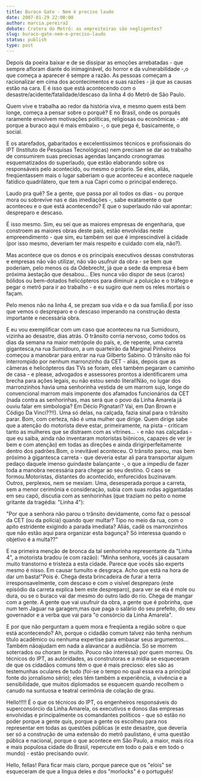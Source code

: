 ```yaml
---
title: Buraco Gate - Nem é preciso laudo
date: 2007-01-29 22:00:00
author: marcia.pereira2
debate: Cratera do Metrô: as empreiteiras são negligentes?
slug: buraco-gate-nem-e-preciso-laudo
status: publish 
type: post
---
```


Depois da poeira baixar e de se dissipar as emoções arrebatadas - que sempre afloram diante do inimaginável, do horror e da vulnerabilidade -,o que começa a aparecer é sempre a razão. As pessoas começam a racionalizar em cima dos acontecimentos e suas razões - já que as causas estão na cara. E é isso que está acontecendo com o desastre/acidente/fatalidade/descaso da linha 4 do Metrô de São Paulo.  
  
Quem vive e trabalha ao redor da história viva, e mesmo quem está bem longe, começa a pensar sobre o porquê? E no Brasil, onde os porquês raramente envolvem motivações políticas, religiosas ou econômicas - até porque a buraco aqui é mais embaixo -, o que pega é, basicamente, o social.  
  
E os atarefados, gabaritados e excelentíssimos técnicos e profissionais do IPT (Instituto de Pesquisas Tecnológicas) nem precisam se dar ao trabalho de consumirem suas preciosas agendas lançando cronogramas esquematizados do superlaudo, que estão elaborando sobre os responsáveis pelo acontecido, ou mesmo o próprio. Se eles, aliás, freqüentassem mais o lugar saberiam o que aconteceu e acontece naquele fatídico quadrilátero, que tem a rua Capri como o principal endereço.  
  
Laudo pra quê? Se a gente, que passa por ali todos os dias - ou porque mora ou sobrevive nas e das imediações -, sabe exatamente o que aconteceu e o que está acontecendo? E que o superlaudo não vai apontar: despreparo e descaso.  
  
É isso mesmo. Sim, eu sei que as maiores empresas de engenharia, que constroem as maiores obras deste país, estão envolvidas neste empreendimento - que sim, eu também sei que é imprescindível à cidade (por isso mesmo, deveriam ter mais respeito e cuidado com ela, não?).  
  
Mas acontece que os donos e os principais executivos dessas construtoras e empresas não vão utilizar, não vão usufruir da obra - se bem que poderiam, pelo menos os da Odebrecht, já que a sede da empresa é bem próxima àestação que desabou... Eles nunca vão dispor de seus (caros) bólidos ou bem-dotados helicópteros para diminuir a poluição e o tráfego e pegar o metrô para ir ao trabalho - e eu sugiro que nem os reles mortais o façam.  
  
Pelo menos não na linha 4, se prezam sua vida e o da sua família.É por isso que vemos o despreparo e o descaso imperando na construção desta importante e necessária obra.  
  
E eu vou exemplificar com um caso que aconteceu na rua Sumidouro, vizinha ao desastre, dias atrás. O trânsito corria nervoso, como todos os dias da semana na maior metrópole do país, e, de repente, uma carreta gigantesca,na rua Sumidouro, a um quarteirão da Marginal Pinheiros começou a manobrar para entrar na rua Gilberto Sabino. O trânsito não foi interrompido por nenhum marronzinho da CET - aliás, depois que as câmeras e helicópteros das TVs se foram, eles também pegaram o caminho de casa - e please, advogados e assessores prontos a identificarem uma brecha para ações legais, eu não estou sendo literal!Não, no lugar dos marronzinhos havia uma senhorinha vestida de um marrom sujo, longe do convencional marrom mais imponente dos afamados funcionários da CET (nada contra as senhorinhas, mas será que o povo da Linha Amarela já ouviu falar em simbologia? Em Décio Pignatari? Vai, em Dan Brown e Código Da Vinci??!!). Uma só delas, na calçada, fazia sinal para o trânsito parar. Bom, com certeza, não é uma mulher que dirige. Quem dirige sabe que a atenção do motorista deve estar, primeiramente, na pista - criticam tanto as mulheres que se distraem com as vitrines... - e não nas calçadas - que eu saiba, ainda não inventaram motoristas biônicos, capazes de ver (e bem e com atenção) em todas as direções e ainda dirigirperfeitamente dentro dos padrões.Bom, o inevitável aconteceu. O trânsito parou, mas bem próximo à gigantesca carreta - que deveria estar ali para transportar algum pedaço daquele imenso guindaste balançante -, o que a impediu de fazer toda a manobra necessária para chegar ao seu destino. O caos se formou.Motoristas, distantes do acontecido, enfurecidos buzinavam. Outros, perplexos, nem se mexiam. Uma, desesperada porque a carreta, sem a menor cerimônia e consideração, subia com suas rodas agigantadas em seu capô, discutia com as senhorinhas (que traziam no peito o nome gritante da tragédia: "Linha 4"):  
  
"Por que a senhora não parou o trânsito devidamente, como faz o pessoal da CET (ou da polícia) quando quer multar? Tipo no meio da rua, com o apito estridente exigindo a parada imediata? Aliás, cadê os marronzinhos que não estão aqui para organizar esta bagunça? Só interessa quando o objetivo é a multa??"  
  
E na primeira menção de bronca da tal senhorinha representante da "Linha 4", a motorista bradou (e com razão): "Minha senhora, vocês já causaram muito transtorno e tristeza a esta cidade. Parece que vocês são experts mesmo é nisso. Em causar tumulto e desgraça. Acho que está na hora de dar um basta!"Pois é. Chega desta brincadeira de furar a terra irresponsavelmente, com descaso e com o visível despreparo (este episódio da carreta explica bem este despreparo), para ver se ela é mole ou dura, ou se o buraco vai dar mesmo do outro lado do rio. Chega de mangar com a gente. A gente que vai usufruir da obra, a gente que é pobrinha, que num tem Jaguar na garagem,mas que paga o salário do seu prefeito, do seu governador e a verba que vai para "o consórcio da Linha Amarela".  
  
E por que não perguntam a quem mora e freqüenta a região sobre o que está acontecendo? Ah, porque o cidadão comum talvez não tenha nenhum título acadêmico ou nenhuma expertise para embasar seus argumentos... Também nãoajudam em nada a alavancar a audiência. Só se morrem soterrados ou choram (e muito. Pouco não interessa) por quem morreu. Os técnicos do IPT, as autoridades, as construtoras e a mídia se esqueceram de que os cidadãos comuns têm o que é mais precioso: eles são as testemunhas oculares de tudo (foi-se o tempo no qual essa era a principal fonte do jornalismo sério); eles têm também a experiência, a vivência e a sensibilidade, que muitos diplomados se esquecem quando recolhem o canudo na suntuosa e teatral cerimônia de colação de grau.  
  
Hello!!!!! É o que os técnicos do IPT, os engenheiros responsáveis do superconsórcio da Linha Amarela, os executivos e donos das empresas envolvidas e principalmente os comandantes políticos - que só estão no poder porque a gente quis, porque a gente os escolheu para nos representar em todas as questões públicas (e este desastre, que deveria ser só a construção de uma extensão do metrô paulistano, é uma questão pública e nacional, porque o que acontece em São Paulo, a maior, mais rica e mais populosa cidade do Brasil, repercute em todo o país e em todo o mundo) - estão precisando ouvir.  
  
Hello, fellas! Para ficar mais claro, porque parece que os "elois" se esqueceram de que a língua deles e dos "morlocks" é o português!
